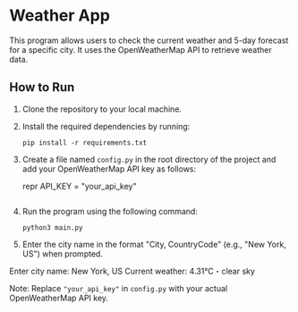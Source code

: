 # Weather App

This program allows users to check the current weather and 5-day forecast for a specific city. It uses the OpenWeatherMap API to retrieve weather data.

## How to Run

1. Clone the repository to your local machine.
2. Install the required dependencies by running:

    ```
    pip install -r requirements.txt
    ```

3. Create a file named `config.py` in the root directory of the project and add your OpenWeatherMap API key as follows:
   
    repr
    API_KEY = "your_api_key"
    ```

5. Run the program using the following command:

    ```
    python3 main.py
    ```

6. Enter the city name in the format "City, CountryCode" (e.g., "New York, US") when prompted.

Enter city name: New York, US
Current weather: 4.31°C - clear sky

Note: Replace `"your_api_key"` in `config.py` with your actual OpenWeatherMap API key.
